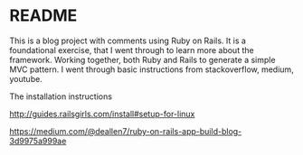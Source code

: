 # README

This is a blog project with comments using Ruby on Rails. It is a foundational exercise, that I went through to learn more about the framework. Working together, both Ruby and Rails to generate a simple MVC pattern. I went through basic instructions from stackoverflow, medium, youtube.

The installation instructions

http://guides.railsgirls.com/install#setup-for-linux

https://medium.com/@deallen7/ruby-on-rails-app-build-blog-3d9975a999ae



